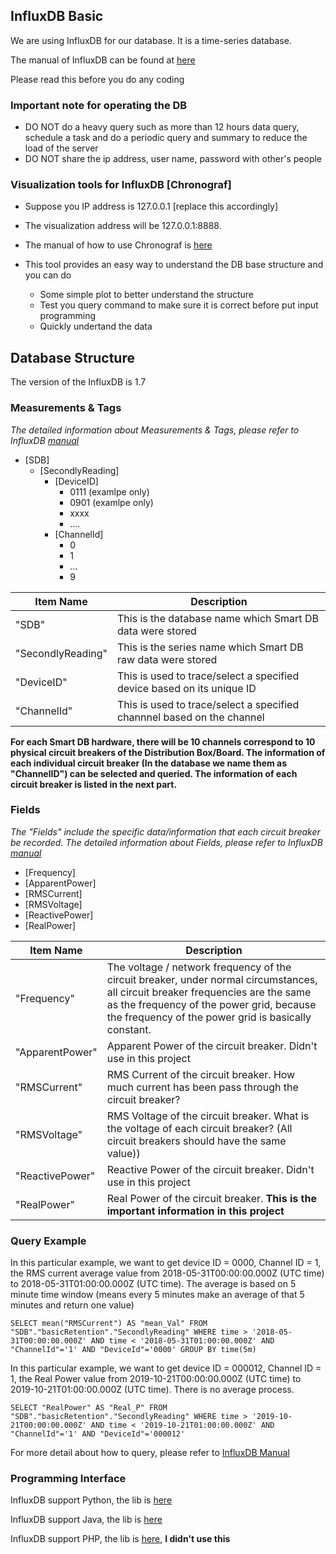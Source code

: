 ## InfluxDB Basic

We are using InfluxDB for our database. It is a time-series database.

The manual of InfluxDB can be found at [here](https://docs.influxdata.com/influxdb/v1.7/)

Please read this before you do any coding

### Important note for operating the DB

* DO NOT do a heavy query such as more than 12 hours data query, schedule a task and do a periodic query and summary to reduce the load of the server
* DO NOT share the ip address, user name, password with other's people

### Visualization tools for InfluxDB [Chronograf]

- Suppose you IP address is 127.0.0.1 [replace this accordingly]

- The visualization address will be 127.0.0.1:8888.

- The manual of how to use Chronograf is [here](https://docs.influxdata.com/chronograf/v1.7/)

- This tool provides an easy way to understand the DB base structure and you can do 
  - Some simple plot to better understand the structure
  - Test you query command to make sure it is correct before put input programming
  - Quickly undertand the data

## Database Structure

The version of the InfluxDB is 1.7

### Measurements & Tags

_The detailed information about Measurements & Tags, please refer to InfluxDB [manual](https://docs.influxdata.com/influxdb/v1.7/)_

- [SDB]
  - [SecondlyReading]
    - [DeviceID]
      - 0111 (examlpe only)
      - 0901 (examlpe only)
      - xxxx
      - ....
    - [ChannelId]   
      - 0
      - 1
      - ...
      - 9
      

Item Name | Description
------------ | -------------
"SDB" | This is the database name which Smart DB data were stored
"SecondlyReading" | This is the series name which Smart DB raw data were stored
"DeviceID" | This is used to trace/select a specified device based on its unique ID
"ChannelId" | This is used to trace/select a specified channnel based on the channel

**For each Smart DB hardware, there will be 10 channels correspond to 10 physical circuit breakers of the Distribution Box/Board. The information of each individual circuit breaker (In the database we name them as "ChannelID") can be selected and queried. The information of each circuit breaker is listed in the next part.**

### Fields

_The "Fields" include the specific data/information that each circuit breaker be recorded. The detailed information about Fields, please refer to InfluxDB [manual](https://docs.influxdata.com/influxdb/v1.7/)_

- [Frequency]
- [ApparentPower]
- [RMSCurrent]
- [RMSVoltage]
- [ReactivePower]
- [RealPower]

Item Name | Description
------------ | -------------
"Frequency" | The voltage / network frequency of the circuit breaker, under normal circumstances, all circuit breaker frequencies are the same as the frequency of the power grid, because the frequency of the power grid is basically constant.
"ApparentPower" | Apparent Power of the circuit breaker. Didn't use in this project
"RMSCurrent" | RMS Current of the circuit breaker. How much current has been pass through the circuit breaker?
"RMSVoltage" | RMS Voltage of the circuit breaker. What is the voltage of each circuit breaker? (All circuit breakers should have the same value))
"ReactivePower" | Reactive Power of the circuit breaker. Didn't use in this project
"RealPower" | Real Power of the circuit breaker. **This is the important information in this project**

### Query Example


In this particular example, we want to get device ID = 0000, Channel ID = 1, the RMS current average value from 2018-05-31T00:00:00.000Z (UTC time) to 2018-05-31T01:00:00.000Z (UTC time). The average is based on 5 minute time window (means every 5 minutes make an average of that 5 minutes and return one value) 

```
SELECT mean("RMSCurrent") AS "mean_Val" FROM "SDB"."basicRetention"."SecondlyReading" WHERE time > '2018-05-31T00:00:00.000Z' AND time < '2018-05-31T01:00:00.000Z' AND "ChannelId"='1' AND "DeviceId"='0000' GROUP BY time(5m)
```

In this particular example, we want to get device ID = 000012, Channel ID = 1, the Real Power value from 2019-10-21T00:00:00.000Z (UTC time) to 2019-10-21T01:00:00.000Z (UTC time). There is no average process.

```
SELECT "RealPower" AS "Real_P" FROM "SDB"."basicRetention"."SecondlyReading" WHERE time > '2019-10-21T00:00:00.000Z' AND time < '2019-10-21T01:00:00.000Z' AND "ChannelId"='1' AND "DeviceId"='000012'
```

For more detail about how to query, please refer to [InfluxDB Manual](https://docs.influxdata.com/influxdb/v1.7/)

### Programming Interface 

InfluxDB support Python, the lib is [here](https://github.com/influxdata/influxdb-python)

InfluxDB support Java, the lib is [here](https://github.com/influxdata/influxdb-java)

InfluxDB support PHP, the lib is [here](https://github.com/influxdata/influxdb-php), **I didn't use this**
